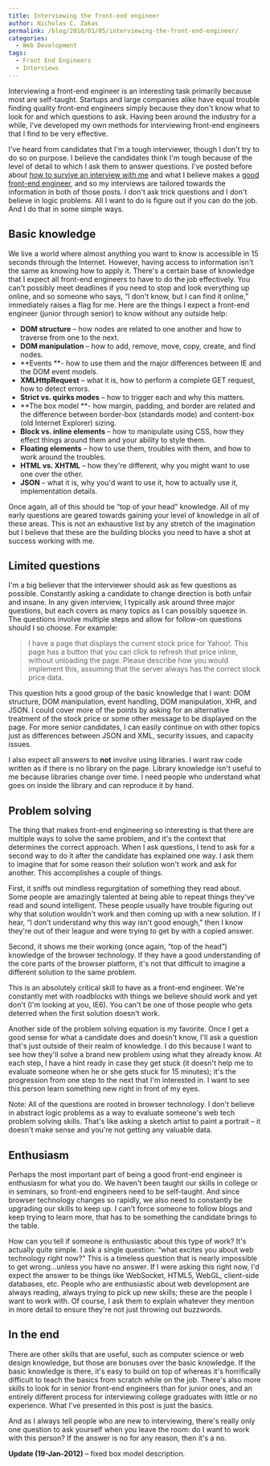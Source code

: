 ```yaml
---
title: Interviewing the front-end engineer
author: Nicholas C. Zakas
permalink: /blog/2010/01/05/interviewing-the-front-end-engineer/
categories:
  - Web Development
tags:
  - Front End Engineers
  - Interviews
---
```

Interviewing a front-end engineer is an interesting task primarily because most are self-taught. Startups and large companies alike have equal trouble finding quality front-end engineers simply because they don't know what to look for and which questions to ask. Having been around the industry for a while, I've developed my own methods for interviewing front-end engineers that I find to be very effective.

I've heard from candidates that I'm a tough interviewer, though I don't try to do so on purpose. I believe the candidates think I'm tough because of the level of detail to which I ask them to answer questions. I've posted before about [how to survive an interview with me][1] and what I believe makes a [good front-end engineer][2], and so my interviews are tailored towards the information in both of those posts. I don't ask trick questions and I don't believe in logic problems. All I want to do is figure out if you can do the job. And I do that in some simple ways.

## Basic knowledge

We live a world where almost anything you want to know is accessible in 15 seconds through the Internet. However, having access to information isn't the same as knowing how to apply it. There's a certain base of knowledge that I expect all front-end engineers to have to do the job effectively. You can't possibly meet deadlines if you need to stop and look everything up online, and so someone who says, &#8220;I don't know, but I can find it online,&#8221; immediately raises a flag for me. Here are the things I expect a front-end engineer (junior through senior) to know without any outside help:

  * **DOM structure** &#8211; how nodes are related to one another and how to traverse from one to the next.
  * **DOM manipulation** &#8211; how to add, remove, move, copy, create, and find nodes.
  * **Events **- how to use them and the major differences between IE and the DOM event models.
  * **XMLHttpRequest** &#8211; what it is, how to perform a complete GET request, how to detect errors.
  * **Strict vs. quirks modes** &#8211; how to trigger each and why this matters.
  * **The box model **- how margin, padding, and border are related and the difference between border-box (standards mode) and content-box (old Internet Explorer) sizing.
  * **Block vs. inline elements** &#8211; how to manipulate using CSS, how they effect things around them and your ability to style them.
  * **Floating elements** &#8211; how to use them, troubles with them, and how to work around the troubles.
  * **HTML vs. XHTML** &#8211; how they're different, why you might want to use one over the other.
  * **JSON** &#8211; what it is, why you'd want to use it, how to actually use it, implementation details.

Once again, all of this should be &#8220;top of your head&#8221; knowledge. All of my early questions are geared towards gaining your level of knowledge in all of these areas. This is not an exhaustive list by any stretch of the imagination but I believe that these are the building blocks you need to have a shot at success working with me.

## Limited questions

I'm a big believer that the interviewer should ask as few questions as possible. Constantly asking a candidate to change direction is both unfair and insane. In any given interview, I typically ask around three major questions, but each covers as many topics as I can possibly squeeze in. The questions involve multiple steps and allow for follow-on questions should I so choose. For example:

> I have a page that displays the current stock price for Yahoo!. This page has a button that you can click to refresh that price inline, without unloading the page. Please describe how you would implement this, assuming that the server always has the correct stock price data.

This question hits a good group of the basic knowledge that I want: DOM structure, DOM manipulation, event handling, DOM manipulation, XHR, and JSON. I could cover more of the points by asking for an alternative treatment of the stock price or some other message to be displayed on the page. For more senior candidates, I can easily continue on with other topics just as differences between JSON and XML, security issues, and capacity issues.

I also expect all answers to **not** involve using libraries. I want raw code written as if there is no library on the page. Library knowledge isn't useful to me because libraries change over time. I need people who understand what goes on inside the library and can reproduce it by hand.

## Problem solving

The thing that makes front-end engineering so interesting is that there are multiple ways to solve the same problem, and it's the context that determines the correct approach. When I ask questions, I tend to ask for a second way to do it after the candidate has explained one way. I ask them to imagine that for some reason their solution won't work and ask for another. This accomplishes a couple of things.

First, it sniffs out mindless regurgitation of something they read about. Some people are amazingly talented at being able to repeat things they've read and sound intelligent. These people usually have trouble figuring out why that solution wouldn't work and then coming up with a new solution. If I hear, &#8220;I don't understand why this way isn't good enough,&#8221; then I know they're out of their league and were trying to get by with a copied answer.

Second, it shows me their working (once again, &#8220;top of the head&#8221;) knowledge of the browser technology. If they have a good understanding of the core parts of the browser platform, it's not that difficult to imagine a different solution to the same problem.

This is an absolutely critical skill to have as a front-end engineer. We're constantly met with roadblocks with things we believe should work and yet don't (I'm looking at you, IE6). You can't be one of those people who gets deterred when the first solution doesn't work.

Another side of the problem solving equation is my favorite. Once I get a good sense for what a candidate does and doesn't know, I'll ask a question that's just outside of their realm of knowledge. I do this because I want to see how they'll solve a brand new problem using what they already know. At each step, I have a hint ready in case they get stuck (it doesn't help me to evaluate someone when he or she gets stuck for 15 minutes); it's the progression from one step to the next that I'm interested in. I want to see this person learn something new right in front of my eyes.

Note: All of the questions are rooted in browser technology. I don't believe in abstract logic problems as a way to evaluate someone's web tech problem solving skills. That's like asking a sketch artist to paint a portrait &#8211; it doesn't make sense and you're not getting any valuable data.

## Enthusiasm

Perhaps the most important part of being a good front-end engineer is enthusiasm for what you do. We haven't been taught our skills in college or in seminars, so front-end engineers need to be self-taught. And since browser technology changes so rapidly, we also need to constantly be upgrading our skills to keep up. I can't force someone to follow blogs and keep trying to learn more, that has to be something the candidate brings to the table.

How can you tell if someone is enthusiastic about this type of work? It's actually quite simple. I ask a single question: &#8220;what excites you about web technology right now?&#8221; This is a timeless question that is nearly impossible to get wrong&#8230;unless you have no answer. If I were asking this right now, I'd expect the answer to be things like WebSocket, HTML5, WebGL, client-side databases, etc. People who are enthusiastic about web development are always reading, always trying to pick up new skills; these are the people I want to work with. Of course, I ask them to explain whatever they mention in more detail to ensure they're not just throwing out buzzwords.

## In the end

There are other skills that are useful, such as computer science or web design knowledge, but those are bonuses over the basic knowledge. If the basic knowledge is there, it's easy to build on top of whereas it's horrifically difficult to teach the basics from scratch while on the job. There's also more skills to look for in senior front-end engineers than for junior ones, and an entirely different process for interviewing college graduates with little or no experience. What I've presented in this post is just the basics.

And as I always tell people who are new to interviewing, there's really only one question to ask yourself when you leave the room: do I want to work with this person? If the answer is no for any reason, then it's a no.

**Update (19-Jan-2012)** &#8211; fixed box model description.

 [1]: https://humanwhocodes.com/blog/2007/03/27/surviving-an-interview-with-me/
 [2]: https://humanwhocodes.com/blog/2007/08/15/what-makes-a-good-front-end-engineer/
